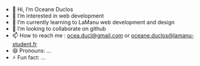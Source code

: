 - 👋 Hi, I’m Oceane Duclos
- 👀 I’m interested in web development
- 🌱 I’m currently learning to LaManu web development and design
- 💞️ I’m looking to collaborate on github
- 📫 How to reach me : ocea.ducl@gmail.com or oceane.duclos@lamanu-student.fr
- 😄 Pronouns: ...
- ⚡ Fun fact: ...

